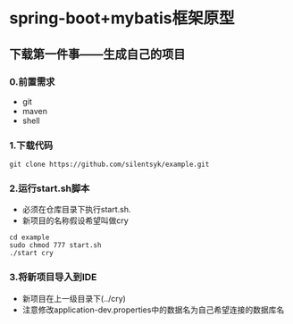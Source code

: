 # spring-boot+mybatis框架原型

## 下载第一件事——生成自己的项目

### 0.前置需求
* git
* maven
* shell

### 1.下载代码
```
git clone https://github.com/silentsyk/example.git
```

### 2.运行start.sh脚本
* 必须在仓库目录下执行start.sh.
* 新项目的名称假设希望叫做cry

```
cd example
sudo chmod 777 start.sh
./start cry
```

### 3.将新项目导入到IDE
* 新项目在上一级目录下(../cry)
* 注意修改application-dev.properties中的数据名为自己希望连接的数据库名
